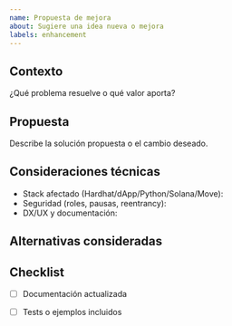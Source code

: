 ```yaml
---
name: Propuesta de mejora
about: Sugiere una idea nueva o mejora
labels: enhancement
---
```


## Contexto
¿Qué problema resuelve o qué valor aporta?

## Propuesta
Describe la solución propuesta o el cambio deseado.

## Consideraciones técnicas
- Stack afectado (Hardhat/dApp/Python/Solana/Move):
- Seguridad (roles, pausas, reentrancy):
- DX/UX y documentación:

## Alternativas consideradas

## Checklist
- [ ] Documentación actualizada
- [ ] Tests o ejemplos incluidos

